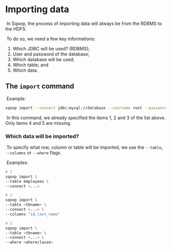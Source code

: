 # Importing data

​	In Sqoop, the process of importing data will always be from the RDBMS to the HDFS.

​	To do so, we need a few key informations:

1. Which JDBC will be used? (RDBMS);
2. User and password of the database;
3. Which database will be used;
4. Which table; and
5. Which data.

## The `import` command

​	Example:

```bash
sqoop import --connect jdbc:mysql://database --username root --password secret
```

​	In this command, we already specified the items 1, 2 and 3 of the list above. Only items 4 and 5 are missing.

### Which data will be imported?

​	To specify what row, column or table will be imported, we use the `--table`, `--columns` or `--where` flags.

​	Examples:

```bash
# 1
sqoop import \
--table employees \
--connect <...>

# 2
sqoop import \
--table <tbname> \
--connect <...> \
--columns "id,last_name"

# 3
sqoop import \
--table <tbname> \
--connect <...> \
--where <whereclause>
```
